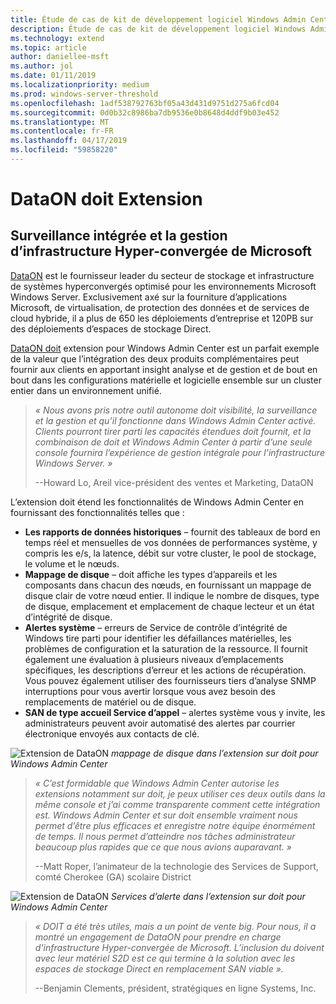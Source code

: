 ```yaml
---
title: Étude de cas de kit de développement logiciel Windows Admin Center - sur
description: Étude de cas de kit de développement logiciel Windows Admin Center - sur
ms.technology: extend
ms.topic: article
author: daniellee-msft
ms.author: jol
ms.date: 01/11/2019
ms.localizationpriority: medium
ms.prod: windows-server-threshold
ms.openlocfilehash: 1adf538792763bf05a43d431d9751d275a6fcd04
ms.sourcegitcommit: 0d0b32c8986ba7db9536e0b8648d4ddf9b03e452
ms.translationtype: MT
ms.contentlocale: fr-FR
ms.lasthandoff: 04/17/2019
ms.locfileid: "59858220"
---
```

# <a name="dataon-must-extension"></a>DataON doit Extension

## <a name="integrated-monitoring-and-management-for-microsoft-hyper-converged-infrastructure"></a>Surveillance intégrée et la gestion d’infrastructure Hyper-convergée de Microsoft

[DataON](http://www.dataonstorage.com/) est le fournisseur leader du secteur de stockage et infrastructure de systèmes hyperconvergés optimisé pour les environnements Microsoft Windows Server. Exclusivement axé sur la fourniture d’applications Microsoft, de virtualisation, de protection des données et de services de cloud hybride, il a plus de 650 les déploiements d’entreprise et 120PB sur des déploiements d’espaces de stockage Direct.

[DataON doit](http://www.dataonstorage.com/must) extension pour Windows Admin Center est un parfait exemple de la valeur que l’intégration des deux produits complémentaires peut fournir aux clients en apportant insight analyse et de gestion et de bout en bout dans les configurations matérielle et logicielle ensemble sur un cluster entier dans un environnement unifié.

> <cite>« Nous avons pris notre outil autonome doit visibilité, la surveillance et la gestion et qu’il fonctionne dans Windows Admin Center activé. Clients pourront tirer parti les capacités étendues doit fournit, et la combinaison de doit et Windows Admin Center à partir d’une seule console fournira l’expérience de gestion intégrale pour l’infrastructure Windows Server. »</cite>
>
> --Howard Lo, Areil vice-président des ventes et Marketing, DataON

L’extension doit étend les fonctionnalités de Windows Admin Center en fournissant des fonctionnalités telles que :
- **Les rapports de données historiques** – fournit des tableaux de bord en temps réel et mensuelles de vos données de performances système, y compris les e/s, la latence, débit sur votre cluster, le pool de stockage, le volume et le nœuds.
- **Mappage de disque** – doit affiche les types d’appareils et les composants dans chacun des nœuds, en fournissant un mappage de disque clair de votre nœud entier. Il indique le nombre de disques, type de disque, emplacement et emplacement de chaque lecteur et un état d’intégrité de disque.
- **Alertes système** – erreurs de Service de contrôle d’intégrité de Windows tire parti pour identifier les défaillances matérielles, les problèmes de configuration et la saturation de la ressource. Il fournit également une évaluation à plusieurs niveaux d’emplacements spécifiques, les descriptions d’erreur et les actions de récupération. Vous pouvez également utiliser des fournisseurs tiers d’analyse SNMP interruptions pour vous avertir lorsque vous avez besoin des remplacements de matériel ou de disque.
- **SAN de type accueil Service d’appel** – alertes système vous y invite, les administrateurs peuvent avoir automatisé des alertes par courrier électronique envoyés aux contacts de clé.

![Extension de DataON](../../media/extend-case-study-dataon/dataon-1.png)
*mappage de disque dans l’extension sur doit pour Windows Admin Center*

> <cite>« C’est formidable que Windows Admin Center autorise les extensions notamment sur doit, je peux utiliser ces deux outils dans la même console et j’ai comme transparente comment cette intégration est. Windows Admin Center et sur doit ensemble vraiment nous permet d’être plus efficaces et enregistre notre équipe énormément de temps. Il nous permet d’atteindre nos tâches administrateur beaucoup plus rapides que ce que nous avions auparavant. »</cite>
>
> --Matt Roper, l’animateur de la technologie des Services de Support, comté Cherokee (GA) scolaire District

![Extension de DataON](../../media/extend-case-study-dataon/dataon-2.png)
*Services d’alerte dans l’extension sur doit pour Windows Admin Center*

> <cite>« DOIT a été très utiles, mais a un point de vente big. Pour nous, il a montré un engagement de DataON pour prendre en charge d’infrastructure Hyper-convergée de Microsoft. L’inclusion du doivent avec leur matériel S2D est ce qui termine à la solution avec les espaces de stockage Direct en remplacement SAN viable ». </cite>
>
> --Benjamin Clements, président, stratégiques en ligne Systems, Inc.